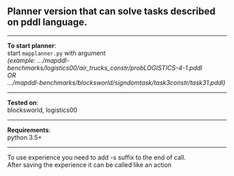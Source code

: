 <h2><a id="Planner_version_that_can_solve_tasks_described_on_pddl_language_0"></a>Planner version that can solve tasks described on pddl language.</h2>
<hr>
<p><strong>To start planner</strong>:<br>
start <code>mapplanner.py</code> with argument<br>
<em>(example: …/mapddl-benchmarks/logistics00/air_trucks_constr/probLOGISTICS-4-1.pddl<br>
OR<br>
…/mapddl-benchmarks/blocksworld/signdomtask/task3constr/task31.pddl)</em></p>
<hr>
<p><strong>Tested on</strong>:<br>
blocksworld, logistics00</p>
<hr>
<p><strong>Requirements</strong>:<br>
python 3.5+</p>
<hr>
<p>To use experience you need to add -s suffix to the end of call.<br>
After saving the experience it can be called like an action</p>